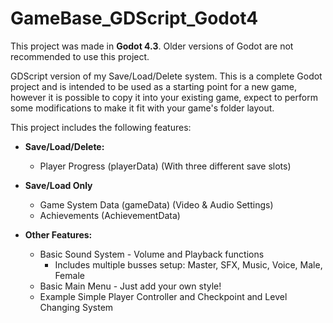 # GameBase_GDScript_Godot4

This project was made in **Godot 4.3**. Older versions of Godot are not recommended to use this project.

GDScript version of my Save/Load/Delete system. This is a complete Godot project and is intended to be used as a starting point for a new game, however it is possible to copy it into your existing game, expect to perform some modifications to make it fit with your game's folder layout.

This project includes the following features:
* **Save/Load/Delete:**
	* Player Progress (playerData) (With three different save slots)

* **Save/Load Only**
 	* Game System Data (gameData) (Video & Audio Settings)
	* Achievements (AchievementData)

* **Other Features:**
	* Basic Sound System - Volume and Playback functions
		* Includes multiple busses setup: Master, SFX, Music, Voice, Male, Female
	* Basic Main Menu - Just add your own style!
	* Example Simple Player Controller and Checkpoint and Level Changing System